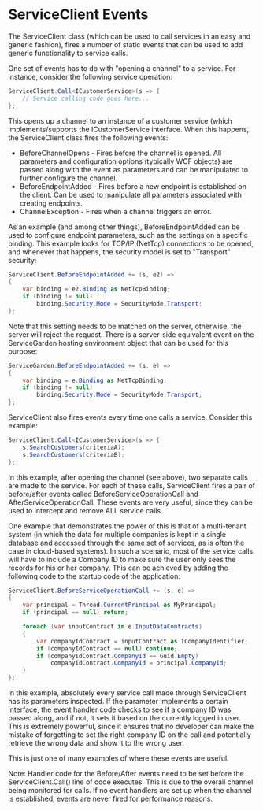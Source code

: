﻿# ServiceClient Events

The ServiceClient class (which can be used to call services in an easy and generic fashion), fires a number of static events that can be used to add generic functionality to service calls.

One set of events has to do with "opening a channel" to a service. For instance, consider the following service operation:

```c#
ServiceClient.Call<ICustomerService>(s => {
    // Service calling code goes here...
};
```

This opens up a channel to an instance of a customer service (which implements/supports the ICustomerService interface. When this happens, the ServiceClient class fires the following events:

* BeforeChannelOpens - Fires before the channel is opened. All parameters and configuration options (typically WCF objects) are passed along with the event as parameters and can be manipulated to further configure the channel.
* BeforeEndpointAdded - Fires before a new endpoint is established on the client. Can be used to manipulate all parameters associated with creating endpoints.
* ChannelException - Fires when a channel triggers an error.

As an example (and among other things), BeforeEndpointAdded can be used to configure endpoint parameters, such as the settings on a specific binding. This example looks for TCP/IP (NetTcp) connections to be opened, and whenever that happens, the security model is set to "Transport" security:

```c#
ServiceClient.BeforeEndpointAdded += (s, e2) =>
{
    var binding = e2.Binding as NetTcpBinding;
    if (binding != null)
        binding.Security.Mode = SecurityMode.Transport;
};
```

Note that this setting needs to be matched on the server, otherwise, the server will reject the request. There is a server-side equivalent event on the ServiceGarden hosting environment object that can be used for this purpose:

```c#
ServiceGarden.BeforeEndpointAdded += (s, e) =>
{
    var binding = e.Binding as NetTcpBinding;
    if (binding != null)
        binding.Security.Mode = SecurityMode.Transport;
};
```

ServiceClient also fires events every time one calls a service. Consider this example:

```c#
ServiceClient.Call<ICustomerService>(s => {
    s.SearchCustomers(criteriaA);
    s.SearchCustomers(criteriaB);
};
```

In this example, after opening the channel (see above), two separate calls are made to the service. For each of these calls, ServiceClient fires a pair of before/after events called BeforeServiceOperationCall and AfterServiceOperationCall. These events are very useful, since they can be used to intercept and remove ALL service calls.

One example that demonstrates the power of this is that of a multi-tenant system (in which the data for multiple companies is kept in a single database and accessed through the same set of services, as is often the case in cloud-based systems). In such a scenario, most of the service calls will have to include a Company ID to make sure the user only sees the records for his or her company. This can be achieved by adding the following code to the startup code of the application:

```c#
ServiceClient.BeforeServiceOperationCall += (s, e) =>
{
    var principal = Thread.CurrentPrincipal as MyPrincipal;
    if (principal == null) return;

    foreach (var inputContract in e.InputDataContracts)
    {
        var companyIdContract = inputContract as ICompanyIdentifier;
        if (companyIdContract == null) continue;
        if (companyIdContract.CompanyId == Guid.Empty)
            companyIdContract.CompanyId = principal.CompanyId;
    }
};
```

In this example, absolutely every service call made through ServiceClient has its parameters inspected. If the parameter implements a certain interface, the event handler code checks to see if a company ID was passed along, and if not, it sets it based on the currently logged in user. This is extremely powerful, since it ensures that no developer can make the mistake of forgetting to set the right company ID on the call and potentially retrieve the wrong data and show it to the wrong user.

This is just one of many examples of where these events are useful.

Note: Handler code for the Before/After events need to be set before the ServiceClient.Call() line of code executes. This is due to the overall channel being monitored for calls. If no event handlers are set up when the channel is established, events are never fired for performance reasons.

